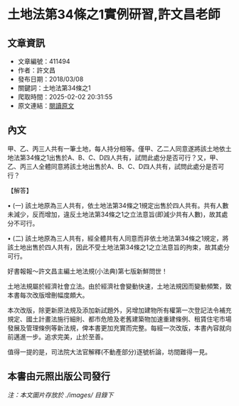 # 土地法第34條之1實例研習,許文昌老師

## 文章資訊
- 文章編號：411494
- 作者：許文昌
- 發布日期：2018/03/08
- 關鍵詞：土地法第34條之1
- 爬取時間：2025-02-02 20:31:55
- 原文連結：[閱讀原文](https://real-estate.get.com.tw/Columns/detail.aspx?no=411494)

## 內文
甲、乙、丙三人共有一筆土地，每人持分相等。僅甲、乙二人同意遂將該土地依土地法第34條之1出售於A、B、C、D四人共有，試問此處分是否可行？又，甲、乙、丙三人全體同意將該土地出售於A、B、C、D四人共有，試問此處分是否可行？

【解答】

• (一) 該土地原為三人共有，依土地法第34條之1規定出售於四人共有。共有人數未減少，反而增加，違反土地法第34條之1之立法意旨(即減少共有人數)，故其處分不可行。

• (二) 該土地原為三人共有，經全體共有人同意而非依土地法第34條之1規定，將該土地出售於四人共有，因此不受土地法第34條之1之立法意旨的拘束，故其處分可行。

好書報報～許文昌主編土地法規(小法典)第七版新鮮問世！

土地法規屬於經濟社會立法。由於經濟社會變動快速，土地法規因而變動頻繁，致本書每次改版增刪幅度頗大。

本次改版，除更新原法規及添加新試題外，另增加建物所有權第一次登記法令補充規定、國土計畫法施行細則、都市危險及老舊建築物加速重建條例、租賃住宅市場發展及管理條例等新法規，俾本書更加充實而完整。每經一次改版，本書內容就向前邁進一步。追求完美，止於至善。

值得一提的是，司法院大法官解釋(不動產部分)逐號析論，坊間難得一見。

本書由元照出版公司發行
---
*注：本文圖片存放於 ./images/ 目錄下*
